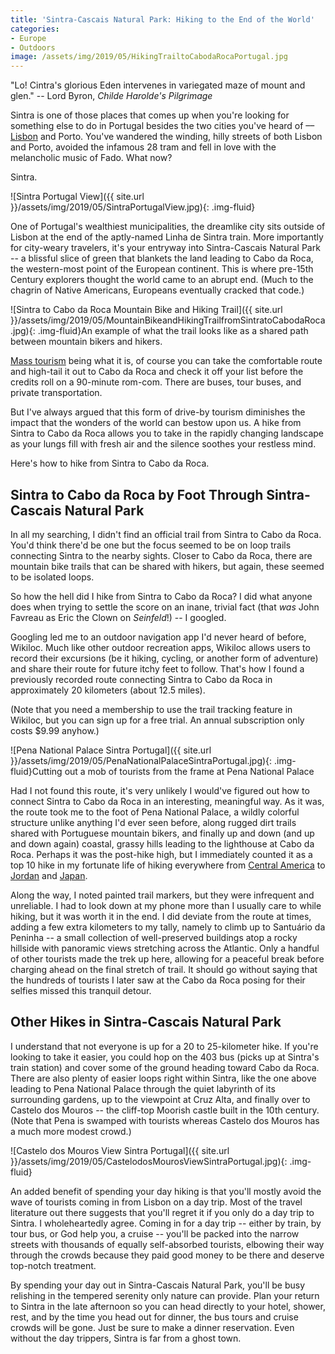 ```yaml
---
title: 'Sintra-Cascais Natural Park: Hiking to the End of the World'
categories:
- Europe
- Outdoors
image: /assets/img/2019/05/HikingTrailtoCabodaRocaPortugal.jpg
---
```



"Lo! Cintra's glorious Eden intervenes in variegated maze of mount and glen." --  Lord Byron, _Childe Harolde's Pilgrimage_

Sintra is one of those places that comes up when you're looking for something else to do in Portugal besides the two cities you've heard of ––[Lisbon](https://withoutapath.com/things-to-do-in-lisbon/) and Porto. You've wandered the winding, hilly streets of both Lisbon and Porto, avoided the infamous 28 tram and fell in love with the melancholic music of Fado. What now?

Sintra.

<!-- more -->

![Sintra Portugal View]({{ site.url }}/assets/img/2019/05/SintraPortugalView.jpg){: .img-fluid}

One of Portugal's wealthiest municipalities, the dreamlike city sits outside of Lisbon at the end of the aptly-named Linha de Sintra train. More importantly for city-weary travelers, it's your entryway into Sintra-Cascais Natural Park -- a blissful slice of green that blankets the land leading to Cabo da Roca, the western-most point of the European continent. This is where pre-15th Century explorers thought the world came to an abrupt end. (Much to the chagrin of Native Americans, Europeans eventually cracked that code.)

![Sintra to Cabo da Roca Mountain Bike and Hiking Trail]({{ site.url }}/assets/img/2019/05/MountainBikeandHikingTrailfromSintratoCabodaRoca.jpg){: .img-fluid}An example of what the trail looks like as a shared path between mountain bikers and hikers.

[Mass tourism](https://withoutapath.com/elizabeth-becker-overbooked/) being what it is, of course you can take the comfortable route and high-tail it out to Cabo da Roca and check it off your list before the credits roll on a 90-minute rom-com. There are buses, tour buses, and private transportation.

But I've always argued that this form of drive-by tourism diminishes the impact that the wonders of the world can bestow upon us. A hike from Sintra to Cabo da Roca allows you to take in the rapidly changing landscape as your lungs fill with fresh air and the silence soothes your restless mind.

Here's how to hike from Sintra to Cabo da Roca.

## Sintra to Cabo da Roca by Foot Through Sintra-Cascais Natural Park

In all my searching, I didn't find an official trail from Sintra to Cabo da Roca. You'd think there'd be one but the focus seemed to be on loop trails connecting Sintra to the nearby sights. Closer to Cabo da Roca, there are mountain bike trails that can be shared with hikers, but again, these seemed to be isolated loops.

So how the hell did I hike from Sintra to Cabo da Roca? I did what anyone does when trying to settle the score on an inane, trivial fact (that _was_ John Favreau as Eric the Clown on _Seinfeld_!) -- I googled. 

Googling led me to an outdoor navigation app I'd never heard of before, Wikiloc. Much like other outdoor recreation apps, Wikiloc allows users to record their excursions (be it hiking, cycling, or another form of adventure) and share their route for future itchy feet to follow. That's how I found a previously recorded route connecting Sintra to Cabo da Roca in approximately 20 kilometers (about 12.5 miles).

(Note that you need a membership to use the trail tracking feature in Wikiloc, but you can sign up for a free trial. An annual subscription only costs $9.99 anyhow.)

![Pena National Palace Sintra Portugal]({{ site.url }}/assets/img/2019/05/PenaNationalPalaceSintraPortugal.jpg){: .img-fluid}Cutting out a mob of tourists from the frame at Pena National Palace

Had I not found this route, it's very unlikely I would've figured out how to connect Sintra to Cabo da Roca in an interesting, meaningful way. As it was, the route took me to the foot of Pena National Palace, a wildly colorful structure unlike anything I'd ever seen before, along rugged dirt trails shared with Portuguese mountain bikers, and finally up and down (and up and down again) coastal, grassy hills leading to the lighthouse at Cabo da Roca. Perhaps it was the post-hike high, but I immediately counted it as a top 10 hike in my fortunate life of hiking everywhere from [Central America](https://withoutapath.com/travel-guides/el-salvador/) to [Jordan](https://withoutapath.com/travel-guides/jordan/) and [Japan](https://withoutapath.com/nakasendo-way-walk-japan/).

Along the way, I noted painted trail markers, but they were infrequent and unreliable. I had to look down at my phone more than I usually care to while hiking, but it was worth it in the end. I did deviate from the route at times, adding a few extra kilometers to my tally, namely to climb up to Santuário da Peninha -- a small collection of well-preserved buildings atop a rocky hillside with panoramic views stretching across the Atlantic. Only a handful of other tourists made the trek up here, allowing for a peaceful break before charging ahead on the final stretch of trail. It should go without saying that the hundreds of tourists I later saw at the Cabo da Roca posing for their selfies missed this tranquil detour.

## Other Hikes in Sintra-Cascais Natural Park

I understand that not everyone is up for a 20 to 25-kilometer hike. If you're looking to take it easier, you could hop on the 403 bus (picks up at Sintra's train station) and cover some of the ground heading toward Cabo da Roca. There are also plenty of easier loops right within Sintra, like the one above leading to Pena National Palace through the quiet labyrinth of its surrounding gardens, up to the viewpoint at Cruz Alta, and finally over to Castelo dos Mouros -- the cliff-top Moorish castle built in the 10th century. (Note that Pena is swamped with tourists whereas Castelo dos Mouros has a much more modest crowd.)

![Castelo dos Mouros View Sintra Portugal]({{ site.url }}/assets/img/2019/05/CastelodosMourosViewSintraPortugal.jpg){: .img-fluid}

An added benefit of spending your day hiking is that you'll mostly avoid the wave of tourists coming in from Lisbon on a day trip. Most of the travel literature out there suggests that you'll regret it if you only do a day trip to Sintra. I wholeheartedly agree. Coming in for a day trip -- either by train, by tour bus, or God help you, a cruise -- you'll be packed into the narrow streets with thousands of equally self-absorbed tourists, elbowing their way through the crowds because they paid good money to be there and deserve top-notch treatment.

By spending your day out in Sintra-Cascais Natural Park, you'll be busy relishing in the tempered serenity only nature can provide. Plan your return to Sintra in the late afternoon so you can head directly to your hotel, shower, rest, and by the time you head out for dinner, the bus tours and cruise crowds will be gone. Just be sure to make a dinner reservation. Even without the day trippers, Sintra is far from a ghost town.

